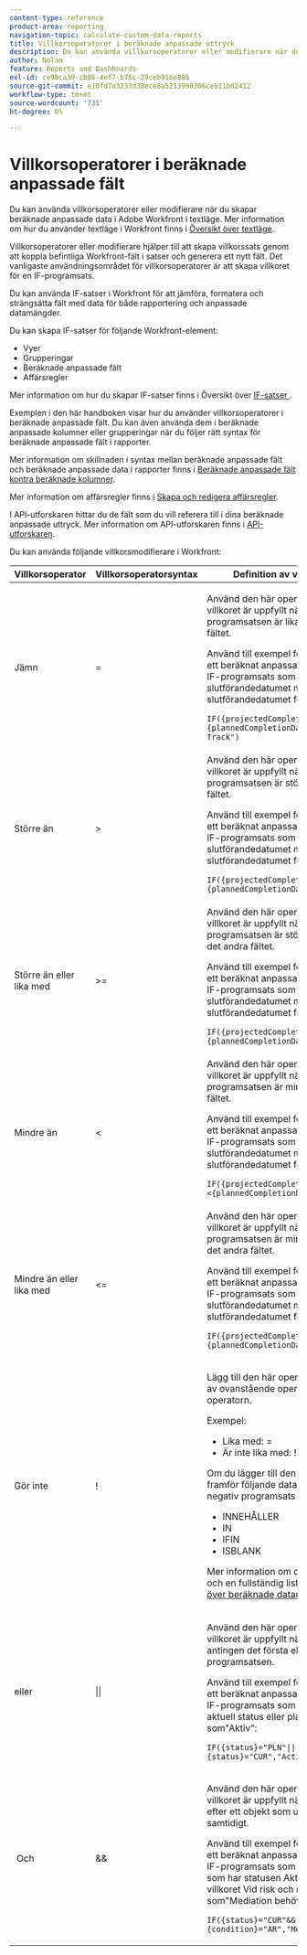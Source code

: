 ```yaml
---
content-type: reference
product-area: reporting
navigation-topic: calculate-custom-data-reports
title: Villkorsoperatorer i beräknade anpassade uttryck
description: Du kan använda villkorsoperatorer eller modifierare när du skapar beräknade anpassade data i Adobe Workfront i textläge.
author: Nolan
feature: Reports and Dashboards
exl-id: ce98ca39-cb86-4ef7-b75c-29ceb916e885
source-git-commit: e10fd7a3237d38ece8a5213990306ce511bd2412
workflow-type: tm+mt
source-wordcount: '731'
ht-degree: 0%

---
```


# Villkorsoperatorer i beräknade anpassade fält

<!-- Audited: 2/2024 -->

Du kan använda villkorsoperatorer eller modifierare när du skapar beräknade anpassade data i Adobe Workfront i textläge. Mer information om hur du använder textläge i Workfront finns i [Översikt över textläge](../../../reports-and-dashboards/reports/text-mode/understand-text-mode.md).

Villkorsoperatorer eller modifierare hjälper till att skapa villkorssats genom att koppla befintliga Workfront-fält i satser och generera ett nytt fält. Det vanligaste användningsområdet för villkorsoperatorer är att skapa villkoret för en IF-programsats.

Du kan använda IF-satser i Workfront för att jämföra, formatera och strängsätta fält med data för både rapportering och anpassade datamängder.

Du kan skapa IF-satser för följande Workfront-element:

* Vyer
* Grupperingar
* Beräknade anpassade fält
* Affärsregler

Mer information om hur du skapar IF-satser finns i Översikt över [&#x200B; IF-satser &#x200B;](../../../reports-and-dashboards/reports/calc-cstm-data-reports/if-statements-overview.md).

Exemplen i den här handboken visar hur du använder villkorsoperatorer i beräknade anpassade fält. Du kan även använda dem i beräknade anpassade kolumner eller grupperingar när du följer rätt syntax för beräknade anpassade fält i rapporter.

Mer information om skillnaden i syntax mellan beräknade anpassade fält och beräknade anpassade data i rapporter finns i [Beräknade anpassade fält kontra beräknade kolumner](../../../reports-and-dashboards/reports/calc-cstm-data-reports/calculated-custom-fields-calculated-columns.md).

Mer information om affärsregler finns i [Skapa och redigera affärsregler](/help/quicksilver/administration-and-setup/set-up-workfront/configure-system-defaults/business-rules.md).

I API-utforskaren hittar du de fält som du vill referera till i dina beräknade anpassade uttryck. Mer information om API-utforskaren finns i [API-utforskaren](../../../wf-api/general/api-explorer.md).

Du kan använda följande villkorsmodifierare i Workfront:

<table style="table-layout:auto"> 
 <col> 
 <col> 
 <col> 
 <thead> 
  <tr> 
   <th>Villkorsoperator</th> 
   <th>Villkorsoperatorsyntax</th> 
   <th>Definition av villkorsoperator</th> 
  </tr> 
 </thead> 
 <tbody> 
  <tr> 
   <td>Jämn</td> 
   <td>= </td> 
   <td> <p>Använd den här operatorn för att ange att villkoret är uppfyllt när det första fältet i programsatsen är lika med det andra fältet.</p> <p>Använd till exempel följande programsats i ett beräknat anpassat fält för att skapa en IF-programsats som jämför det planerade slutförandedatumet med det planerade slutförandedatumet för en uppgift: </p><p><code>IF({projectedCompletionDate}={plannedCompletionDate},"On Track","Off Track")</code></p> </td> 
  </tr> 
  <tr> 
   <td>Större än </td> 
   <td>&gt; </td> 
   <td>Använd den här operatorn för att ange att villkoret är uppfyllt när det första fältet i programsatsen är större än det andra fältet. <p>Använd till exempel följande programsats i ett beräknat anpassat fält för att skapa en IF-programsats som jämför det planerade slutförandedatumet med det planerade slutförandedatumet för en uppgift: </p><p><code>IF({projectedCompletionDate}&gt;{plannedCompletionDate},"Late","")</code></p></td> 
  </tr> 
  <tr> 
   <td>Större än eller lika med </td> 
   <td>&gt;= </td> 
   <td>Använd den här operatorn för att ange att villkoret är uppfyllt när det första fältet i programsatsen är större än eller lika med det andra fältet. <p>Använd till exempel följande programsats i ett beräknat anpassat fält för att skapa en IF-programsats som jämför det planerade slutförandedatumet med det planerade slutförandedatumet för en uppgift: </p><p><code>IF({projectedCompletionDate}&gt;={plannedCompletionDate},"Late","Early")</code></p></td> 
  </tr> 
  <tr> 
   <td>Mindre än </td> 
   <td>&lt; </td> 
   <td>Använd den här operatorn för att ange att villkoret är uppfyllt när  det första fältet i programsatsen är mindre än det andra fältet. <p>Använd till exempel följande programsats i ett beräknat anpassat fält för att skapa en IF-programsats som jämför det planerade slutförandedatumet med det planerade slutförandedatumet för en uppgift: </p><p><code>IF({projectedCompletionDate}&lt;{plannedCompletionDate},"Early","")</code></p></td> 
  </tr> 
  <tr> 
   <td>Mindre än eller lika med </td> 
   <td>&lt;= </td> 
   <td>Använd den här operatorn för att ange att villkoret är uppfyllt när  det första fältet i programsatsen är mindre än eller lika med det andra fältet. <p>Använd till exempel följande programsats i ett beräknat anpassat fält för att skapa en IF-programsats som jämför det planerade slutförandedatumet med det planerade slutförandedatumet för en uppgift: </p><p><code>IF({projectedCompletionDate}&lt;={plannedCompletionDate},"Early","Late")</code></p></td> 
  </tr> 
  <tr> 
   <td>Gör inte </td> 
   <td>! </td> 
   <td> <p>Lägg till den här operatorn framför någon av ovanstående operatorer för att negera operatorn. </p> <p>Exempel: </p> 
    <ul> 
     <li>Lika med: = </li> 
     <li>Är inte lika med: != </li> 
    </ul> <p>Om du lägger till den här operatorn framför följande datauttryck läggs en negativ programsats till i uttryck: </p> 
    <ul> 
     <li>INNEHÅLLER </li> 
     <li>IN </li> 
     <li>IFIN </li> 
     <li>ISBLANK </li> 
    </ul> <p>Mer information om de här datauttrycken och en fullständig lista finns i <a href="../../../reports-and-dashboards/reports/calc-cstm-data-reports/calculated-data-expressions.md" class="MCXref xref">Översikt över beräknade datauttryck</a>. </p> </td> 
  </tr> 
  <tr> 
   <td>eller </td> 
   <td>|| </td> 
   <td> <p>Använd den här operatorn för att ange att villkoret är uppfyllt när uttrycket  hittar antingen det första eller det andra värdet i programsatsen. </p> <p>Använd till exempel följande programsats i ett beräknat anpassat fält för att skapa en IF-programsats som markerar projekt i aktuell status eller planeringsstatus som"Aktiv": </p><p><code>IF({status}="PLN"||{status}="CUR","Active","Not Active")</code></p> </td> 
  </tr> 
  <tr> 
   <td> Och </td> 
   <td>&amp;&amp; </td> 
   <td> <p>Använd den här operatorn för att ange att villkoret är uppfyllt när uttrycket  söker efter ett objekt som uppfyller två villkor samtidigt. </p> <p>Använd till exempel följande programsats i ett beräknat anpassat fält för att skapa en IF-programsats som söker efter projekt som har statusen Aktuell och som har villkoret Vid risk och markerar dem som"Mediation behövs". </p><p><code>IF({status}="CUR"&&{condition}="AR","Mediation Needed","")</code></p> </td> 
  </tr> 
 </tbody> 
</table>
